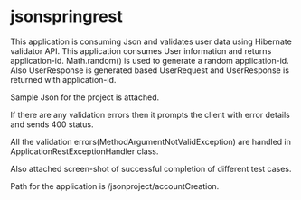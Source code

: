 # jsonspringrest
This application is consuming Json and validates user data using Hibernate validator API. This application consumes User information and returns application-id. Math.random() is used to generate a random application-id. Also UserResponse is generated based UserRequest and UserResponse is returned with application-id.

Sample Json for the project is attached.

If there are any validation errors then it prompts the client with error details and sends 400 status.

All the validation errors(MethodArgumentNotValidException) are handled in ApplicationRestExceptionHandler class.

Also attached screen-shot of successful completion of different test cases. 

Path for the application is /jsonproject/accountCreation.


